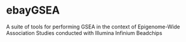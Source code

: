 # ebayGSEA
A suite of tools for performing GSEA in the context of Epigenome-Wide Association Studies conducted with Illumina Infinium Beadchips
